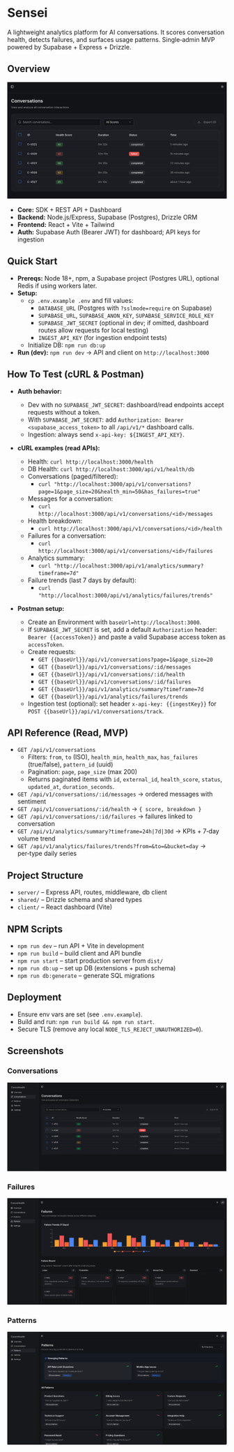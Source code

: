# Sensei

A lightweight analytics platform for AI conversations. It scores conversation health, detects failures, and surfaces usage patterns. Single‑admin MVP powered by Supabase + Express + Drizzle.

## Overview
![Overview](assets/overview.png)

- **Core:** SDK + REST API + Dashboard
- **Backend:** Node.js/Express, Supabase (Postgres), Drizzle ORM
- **Frontend:** React + Vite + Tailwind
- **Auth:** Supabase Auth (Bearer JWT) for dashboard; API keys for ingestion

## Quick Start
- **Prereqs:** Node 18+, npm, a Supabase project (Postgres URL), optional Redis if using workers later.
- **Setup:**
  - `cp .env.example .env` and fill values:
    - `DATABASE_URL` (Postgres with `?sslmode=require` on Supabase)
    - `SUPABASE_URL`, `SUPABASE_ANON_KEY`, `SUPABASE_SERVICE_ROLE_KEY`
    - `SUPABASE_JWT_SECRET` (optional in dev; if omitted, dashboard routes allow requests for local testing)
    - `INGEST_API_KEY` (for ingestion endpoint tests)
  - Initialize DB: `npm run db:up`
- **Run (dev):** `npm run dev` → API and client on `http://localhost:3000`

## How To Test (cURL & Postman)
- **Auth behavior:**
  - Dev with no `SUPABASE_JWT_SECRET`: dashboard/read endpoints accept requests without a token.
  - With `SUPABASE_JWT_SECRET`: add `Authorization: Bearer <supabase_access_token>` to all `/api/v1/*` dashboard calls.
  - Ingestion: always send `x-api-key: ${INGEST_API_KEY}`.

- **cURL examples (read APIs):**
  - Health: `curl http://localhost:3000/health`
  - DB Health: `curl http://localhost:3000/api/v1/health/db`
  - Conversations (paged/filtered):
    - `curl "http://localhost:3000/api/v1/conversations?page=1&page_size=20&health_min=50&has_failures=true"`
  - Messages for a conversation:
    - `curl http://localhost:3000/api/v1/conversations/<id>/messages`
  - Health breakdown:
    - `curl http://localhost:3000/api/v1/conversations/<id>/health`
  - Failures for a conversation:
    - `curl http://localhost:3000/api/v1/conversations/<id>/failures`
  - Analytics summary:
    - `curl "http://localhost:3000/api/v1/analytics/summary?timeframe=7d"`
  - Failure trends (last 7 days by default):
    - `curl "http://localhost:3000/api/v1/analytics/failures/trends"`

- **Postman setup:**
  - Create an Environment with `baseUrl=http://localhost:3000`.
  - If `SUPABASE_JWT_SECRET` is set, add a default `Authorization` header: `Bearer {{accessToken}}` and paste a valid Supabase access token as `accessToken`.
  - Create requests:
    - `GET {{baseUrl}}/api/v1/conversations?page=1&page_size=20`
    - `GET {{baseUrl}}/api/v1/conversations/:id/messages`
    - `GET {{baseUrl}}/api/v1/conversations/:id/health`
    - `GET {{baseUrl}}/api/v1/conversations/:id/failures`
    - `GET {{baseUrl}}/api/v1/analytics/summary?timeframe=7d`
    - `GET {{baseUrl}}/api/v1/analytics/failures/trends`
  - Ingestion test (optional): set header `x-api-key: {{ingestKey}}` for `POST {{baseUrl}}/api/v1/conversations/track`.

## API Reference (Read, MVP)
- `GET /api/v1/conversations`
  - Filters: `from`, `to` (ISO), `health_min`, `health_max`, `has_failures` (true/false), `pattern_id` (uuid)
  - Pagination: `page`, `page_size` (max 200)
  - Returns paginated items with `id`, `external_id`, `health_score`, `status`, `updated_at`, `duration_seconds`.
- `GET /api/v1/conversations/:id/messages` → ordered messages with sentiment
- `GET /api/v1/conversations/:id/health` → `{ score, breakdown }`
- `GET /api/v1/conversations/:id/failures` → failures linked to conversation
- `GET /api/v1/analytics/summary?timeframe=24h|7d|30d` → KPIs + 7‑day volume trend
- `GET /api/v1/analytics/failures/trends?from=&to=&bucket=day` → per‑type daily series

## Project Structure
- `server/` – Express API, routes, middleware, db client
- `shared/` – Drizzle schema and shared types
- `client/` – React dashboard (Vite)

## NPM Scripts
- `npm run dev` – run API + Vite in development
- `npm run build` – build client and API bundle
- `npm run start` – start production server from `dist/`
- `npm run db:up` – set up DB (extensions + push schema)
- `npm run db:generate` – generate SQL migrations

## Deployment
- Ensure env vars are set (see `.env.example`).
- Build and run: `npm run build && npm run start`.
- Secure TLS (remove any local `NODE_TLS_REJECT_UNAUTHORIZED=0`).

## Screenshots
### Conversations
<a id="conversations"></a>
![Conversations](assets/conversations.png)

### Failures
<a id="failures"></a>
![Failures](assets/failures.png)

### Patterns
<a id="patterns"></a>
![Patterns](assets/patterns.png)
